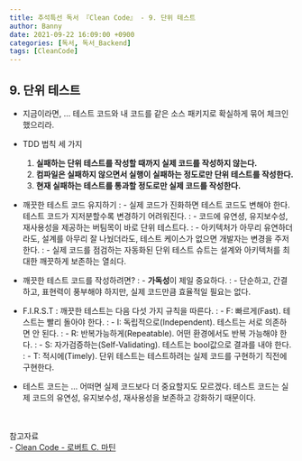 ```yaml
---
title: 추석특선 독서 『Clean Code』 - 9. 단위 테스트
author: Banny
date: 2021-09-22 16:09:00 +0900
categories: [독서, 독서_Backend]
tags: [CleanCode]
---
```


## 9. 단위 테스트

- 지금이라면, ... 테스트 코드와 내 코드를 같은 소스 패키지로 확실하게 묶어 체크인했으리라.

- TDD 법칙 세 가지

  1. <strong>실패하는 단위 테스트를 작성할 때까지 실제 코드를 작성하지 않는다.</strong>
  2. <strong>컴파일은 실패하지 않으면서 실행이 실패하는 정도로만 단위 테스트를 작성한다.</strong>
  3. <strong>현재 실패하는 테스트를 통과할 정도로만 실제 코드를 작성한다.</strong>

- 깨끗한 테스트 코드 유지하기
  : - 실제 코드가 진화하면 테스트 코드도 변해야 한다. 테스트 코드가 지저분할수록 변경하기 어려워진다.
  : - 코드에 유연셩, 유지보수성, 재사용성을 제공하는 버팀목이 바로 단위 테스트다.
  : - 아키텍처가 아무리 유연하더라도, 설계를 아무리 잘 나눴더라도, 테스트 케이스가 없으면 개발자는 변경을 주저한다.
  : - 실제 코드를 점검하는 자동화된 단위 테스트 슈트는 설계와 아키텍처를 최대한 깨끗하게 보존하는 열쇠다.

- 깨끗한 테스트 코드를 작성하려면?
  : - <strong>가독성</strong>이 제일 중요하다.
  : - 단순하고, 간결하고, 표현력이 풍부해야 하지만, 실제 코드만큼 효율적일 필요는 없다.

- F.I.R.S.T
  : 깨끗한 테스트는 다음 다섯 가지 규칙을 따른다.
  : - F: 빠르게(Fast). 테스트는 빨리 돌아야 한다.
  : - I: 독립적으로(Independent). 테스트는 서로 의존하면 안 된다.
  : - R: 반복가능하게(Repeatable). 어떤 환경에서도 반복 가능해야 한다.
  : - S: 자가검증하는(Self-Validating). 테스트는 bool값으로 결과를 내야 한다.
  : - T: 적시에(Timely). 단위 테스트는 테스트하려는 실제 코드를 구현하기 직전에 구현한다.

- 테스트 코드는 ... 어떠면 실제 코드보다 더 중요할지도 모르겠다. 테스트 코드는 실제 코드의 유연성, 유지보수성, 재사용성을 보존하고 강화하기 때문이다.

<br>
<br>
참고자료<br>
- <a href="http://www.yes24.com/Product/Goods/59626179">Clean Code - 로버트 C. 마틴</a>
